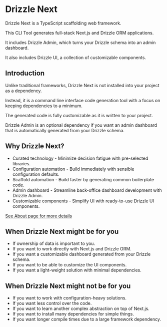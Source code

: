 # Drizzle Next

Drizzle Next is a TypeScript scaffolding web framework.

This CLI Tool generates full-stack Next.js and Drizzle ORM applications.

It includes Drizzle Admin, which turns your Drizzle schema into an admin dashboard.

It also includes Drizzle UI, a collection of customizable components.

## Introduction

Unlike traditional frameworks, Drizzle Next is not installed into your project as a dependency.

Instead, it is a command line interface code generation tool with a focus on keeping dependencies to a minimum.

The generated code is fully customizable as it is written to your project.

Drizzle Admin is an optional dependency if you want an admin dashboard that is automatically generated from your Drizzle schema.

## Why Drizzle Next?

- Curated technology - Minimize decision fatigue with pre-selected libraries.
- Configuration automation - Build immediately with sensible configuration defaults.
- Scaffold automation - Build faster by generating common boilerplate code.
- Admin dashboard - Streamline back-office dashboard development with Drizzle Admin.
- Customizable components - Simplify UI with ready-to-use Drizzle UI components.

[See About page for more details](/drizzle-next/about)

## When Drizzle Next might be for you

- If ownership of data is important to you.
- If you want to work directly with Next.js and Drizzle ORM.
- If you want a customizable dashboard generated from your Drizzle schema.
- If you want to be able to customize the UI components.
- If you want a light-weight solution with minimal dependencies.

## When Drizzle Next might not be for you

- If you want to work with configuration-heavy solutions.
- If you want less control over the code.
- If you want to learn another complex abstraction on top of Next.js.
- If you want to install many dependencies for simple things.
- If you want longer compile times due to a large framework dependency.